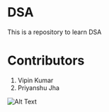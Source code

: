 # DSA

This is a repository to learn DSA

# Contributors

<ol>
<li>Vipin Kumar</li>
<li>Priyanshu Jha</li>
</ol>

![Alt Text](https://unsplash.com/photos/LJ9KY8pIH3E)

